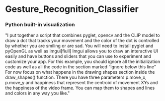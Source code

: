 # Gesture_Recognition_Classifier

### Python built-in visualization
"I put together a script that combines pyglet, opencv and the CLIP model to draw a dot that tracks your movement and the color of the dot is controlled by whether you are smiling or are sad.
You will need to install pyglet and pyOpenGL as well as imgui[fiull]
Imgui allows you to draw an interactive UI easily and have buttons and sliders that you can use to experiment and customize your app.
For this example, you should ignore all the initialization code as well as all the code in the section marked “Ignore below this line”
For now focus on what happens in the drawing shapes section inside the draw_shapes() function.
There you have three parameters p.move_x, p.move_y and happiness that represent the centroid of movement XYs and the happiness of the video frame. You can map them to shapes and lines and colors in any way you like."
